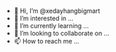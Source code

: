 - 👋 Hi, I’m @xedayhangbigmart
- 👀 I’m interested in ...
- 🌱 I’m currently learning ...
- 💞️ I’m looking to collaborate on ...
- 📫 How to reach me ...

<!---
xedayhangbigmart/xedayhangbigmart is a ✨ special ✨ repository because its `README.md` (this file) appears on your GitHub profile.
You can click the Preview link to take a look at your changes.
--->
